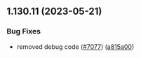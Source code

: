 ## 1.130.11 (2023-05-21)


### Bug Fixes

* removed debug code ([#7077](https://github.com/EddieHubCommunity/LinkFree/issues/7077)) ([a815a00](https://github.com/EddieHubCommunity/LinkFree/commit/a815a00fcd990ab124dc3a748851b1301d62b9e1))




